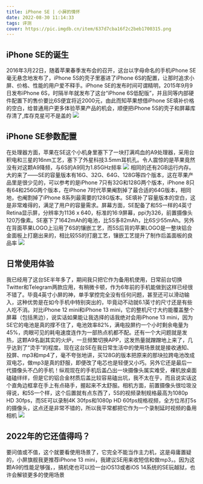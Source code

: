 ```yaml
---
title: iPhone SE | 小屏的情怀
date: 2022-08-30 11:14:33
tags: 评测
cover: https://pic.imgdb.cn/item/637d7cba16f2c2beb1700315.png
---
```

## iPhone SE的诞生
2016年3月22日，随着苹果春季发布会的召开，这台以字母命名的手机iPhone SE毫无悬念地发布了，iPhone 5S的壳子里塞进了iPhone 6S的配置，让那时追求小屏、价格、性能的用户爱不释手。iPhone SE的发布时间可谓精明，2015年9月9日发布iPhone 6S，时隔半年就发布了这台“iPhone 6S低配版”，并且同等内部硬件配置下的售价要比6S便宜将近2000元，由此而知苹果想借iPhone SE填补价格的空白，给普通用户更多体验苹果产品的机会，顺便把iPhone 5S的壳子和屏幕库存清了,库存克星可不是盖的
![](https://pic.imgdb.cn/item/637d7cba16f2c2beb1700315.png)
## iPhone SE参数配置
在处理器方面，苹果在SE这个小机身里塞下了一块打满鸡血的A9处理器，采用台积电和三星的16nm工艺，塞下了外星科技3.5mm耳机孔。令人震惊的是苹果竟然没有对这颗A9降频，与6S的A9同为1.85GHz频率
![](https://pic.imgdb.cn/item/637d7cba16f2c2beb1700318.jpg)
相同的还有2GB运行内存。大的来了——SE的容量版本有16G、32G、64G、128G等四个版本，这在苹果产品里是很少见的，可以参考的是iPhone 7只有32G和128G两个版本，iPhone 8只有64和256G两个版本，在iPhone 7时代苹果阉割掉了最合适的64G版本，相同地，也阉割掉了iPhone 8系列最需要的128G版本。SE填补了容量版本的空白，这是非常难得的，满足了用户的容量需求。屏幕方面，SE配备了和5S一样的4英寸Retina显示屏，分辨率为1136 x 640，标准的16:9屏幕，ppi为326，前置摄像头120万像素。SE塞下了1642mAh的电池，比5S多82mAh，比6S少55mAh。另外在背面苹果LOGO上沿用了6S的镶嵌工艺，而5S后背的苹果LOGO是一整块铝合金面板上打磨出来的，相比较5S的打磨工艺，镶嵌工艺提升了制作后盖面板的良品率
![](https://pic.imgdb.cn/item/638555f116f2c2beb1cdf95b.png)
## 日常使用体验
我已经用了这台SE半年多了，期间我只把它作为备用机使用，日常前台切换Twitter和Telegram两款应用，有稍微卡顿，作为6年前的手机能做到这样已经很不错了。毕竟4英寸小屏的神，单手掌控完全没有任何问题，甚至还可以滑动输入，这种优势是在如今手机中特别突出的，毕竟动不动就6.1英寸的尺寸还是有些人吃不消。对比iPhone 12 mini和iPhone 13 mini，它的整机尺寸大约能覆盖整个屏幕（包括黑边），说实话如果能让我选择的话我绝对会用iPhone 13 mini，因为SE它的电池是真的撑不住了，电池效率82%，满电投屏约一个小时剩余电量为45%，肉眼可见的耗电速度连作为一部热点机都不配。还有一个大问题就是发热，这颗A9名副其实的火炉，一旦频繁切换APP，这发热量就蹭蹭地上来了，几乎达到了“烫手”的程度。现在这台SE在我日常生活中的使用场景就是接收通知、投屏、mp3和mp4了，毫不夸张地讲，买128G的版本把原来的那块拉跨电池改成双电芯，做mp3是真的舒服，即便改了电芯也是轻便又小巧。另外它还是最后一代摄像头不凸的手机！纵观现在的手机后盖凸出一块摄像头属实难受，裸机放桌面磕磕绊绊，但是它的铝合金材质后盖比较容易磕出坑，我不太在乎，而且说实话这个直角边框拿在手上有点硌手，握起来不太舒服。相机方面，前置摄像头很垃圾没得说，和5S一个样，这个后置就有点东西了，5S的视频录制规格最高为1080p HD 30fps，而SE可以录制4K 30fps和1080p HD 60fps规格视频，全方位吊打5s的摄像头，这点还是非常不错的，所以我平常都把它作为一个录制延时视频的备用相机
![](https://pic.imgdb.cn/item/638555f116f2c2beb1cdf95f.png)
## 2022年的它还值得吗？
要问值或不值，这个就要看使用场景了，它完全不能当作主力机，这是毋庸置疑的，小屏旗舰我更推荐iPhone 13 mini，我建议SE用来收短信和做mp3，。因为这颗A9的性能足够强，，搞机佬也可以捡一台iOS13或者iOS 14系统的SE玩越狱，也许会解锁更多的使用场景
